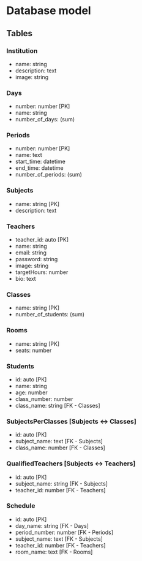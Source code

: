 # Database model

## Tables

### Institution

- name: string
- description: text
- image: string

### Days

- number: number [PK]
- name: string
- number_of_days: (sum)

### Periods

- number: number [PK]
- name: text
- start_time: datetime
- end_time: datetime
- number_of_periods: (sum)

### Subjects

- name: string [PK]
- description: text

### Teachers

- teacher_id: auto [PK]
- name: string
- email: string
- password: string
- image: string
- targetHours: number
- bio: text

### Classes

- name: string [PK]
- number_of_students: (sum)

### Rooms

- name: string [PK]
- seats: number

### Students

- id: auto [PK]
- name: string
- age: number
- class_number: number
- class_name: string [FK - Classes]

### SubjectsPerClasses [Subjects <-> Classes]

- id: auto [PK]
- subject_name: text [FK - Subjects]
- class_name: number [FK - Classes]

### QualifiedTeachers [Subjects <-> Teachers]

- id: auto [PK]
- subject_name: string [FK - Subjects]
- teacher_id: number [FK - Teachers]

### Schedule

- id: auto [PK]
- day_name: string [FK - Days]
- period_number: number [FK - Periods]
- subject_name: text [FK - Subjects]
- teacher_id: number [FK - Teachers]
- room_name: text [FK - Rooms]
